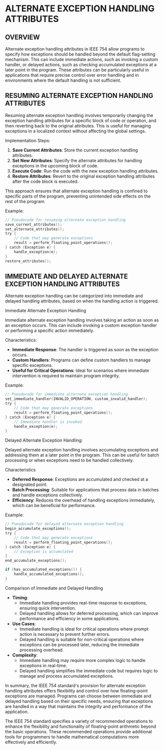 # ALTERNATE EXCEPTION HANDLING ATTRIBUTES

## OVERVIEW

Alternate exception handling attributes in IEEE 754 allow programs to specify how exceptions should be handled beyond the default flag-setting mechanism. This can include immediate actions, such as invoking a custom handler, or delayed actions, such as checking accumulated exceptions at a later point in the program. These attributes can be particularly useful in applications that require precise control over error handling and in environments where the default handling is not sufficient.

## RESUMING ALTERNATE EXCEPTION HANDLING ATTRIBUTES

Resuming alternate exception handling involves temporarily changing the exception handling attributes for a specific block of code or operation, and then reverting back to the original attributes. This is useful for managing exceptions in a localized context without affecting the global settings.

Implementation Steps:

1. **Save Current Attributes**: Store the current exception handling attributes.
2. **Set New Attributes**: Specify the alternate attributes for handling exceptions in the upcoming block of code.
3. **Execute Code**: Run the code with the new exception handling attributes.
4. **Restore Attributes**: Revert to the original exception handling attributes after the code block is executed.

This approach ensures that alternate exception handling is confined to specific parts of the program, preventing unintended side effects on the rest of the program.

Example:

```c
// Pseudocode for resuming alternate exception handling
save_current_attributes();
set_alternate_attributes();
try {
    // Code that may generate exceptions
    result = perform_floating_point_operations();
} catch (Exception e) {
    handle_exception(e);
}
restore_attributes();
```

## IMMEDIATE AND DELAYED ALTERNATE EXCEPTION HANDLING ATTRIBUTES

Alternate exception handling can be categorized into immediate and delayed handling attributes, based on when the handling action is triggered.

Immediate Alternate Exception Handling

Immediate alternate exception handling involves taking an action as soon as an exception occurs. This can include invoking a custom exception handler or performing a specific action immediately.

Characteristics:

- **Immediate Response**: The handler is triggered as soon as the exception occurs.
- **Custom Handlers**: Programs can define custom handlers to manage specific exceptions.
- **Useful for Critical Operations**: Ideal for scenarios where immediate intervention is required to maintain program integrity.

Example:

```c
// Pseudocode for immediate alternate exception handling
set_immediate_handler(INVALID_OPERATION, custom_invalid_handler);
try {
    // Code that may generate exceptions
    result = perform_floating_point_operations();
} catch (Exception e) {
    // Immediate handler is invoked
    handle_exception(e);
}
```

Delayed Alternate Exception Handling:

Delayed alternate exception handling involves accumulating exceptions and addressing them at a later point in the program. This can be useful for batch processing or when exceptions need to be handled collectively.

Characteristics

- **Deferred Response**: Exceptions are accumulated and checked at a designated point.
- **Batch Processing**: Suitable for applications that process data in batches and handle exceptions collectively.
- **Efficiency**: Reduces the overhead of handling exceptions immediately, which can be beneficial for performance.

Example:

```c
// Pseudocode for delayed alternate exception handling
begin_accumulate_exceptions();
try {
    // Code that may generate exceptions
    result = perform_floating_point_operations();
} catch (Exception e) {
    // Exception is accumulated
}
end_accumulate_exceptions();

if (has_accumulated_exceptions()) {
    handle_accumulated_exceptions();
}
```

Comparison of Immediate and Delayed Handling

- **Timing**:
   - Immediate handling provides real-time response to exceptions, ensuring quick intervention.
   - Delayed handling allows for deferred processing, which can improve performance and efficiency in some applications.
- **Use Cases**:
   - Immediate handling is ideal for critical operations where prompt action is necessary to prevent further errors.
   - Delayed handling is suitable for non-critical operations where exceptions can be processed later, reducing the immediate processing overhead.
- **Complexity**:
   - Immediate handling may require more complex logic to handle exceptions in real-time.
   - Delayed handling simplifies the immediate code but requires logic to manage and process accumulated exceptions.

In summary, the IEEE 754 standard's provision for alternate exception handling attributes offers flexibility and control over how floating-point exceptions are managed. Programs can choose between immediate and delayed handling based on their specific needs, ensuring that exceptions are handled in a way that maintains the integrity and performance of the application.

The IEEE 754 standard specifies a variety of recommended operations to enhance the flexibility and functionality of floating-point arithmetic beyond the basic operations. These recommended operations provide additional tools for programmers to handle mathematical computations more effectively and efficiently.
